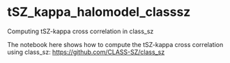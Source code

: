 # tSZ_kappa_halomodel_classsz
Computing tSZ-kappa cross correlation in class_sz

The notebook here shows how to compute the tSZ-kappa cross correlation using class_sz: https://github.com/CLASS-SZ/class_sz
